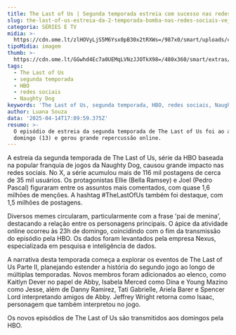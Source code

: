 ```yaml
---
title: The Last of Us | Segunda temporada estreia com sucesso nas redes sociais
slug: the-last-of-us-estreia-da-2-temporada-bomba-nas-redes-sociais-veja-destaques
categoria: SÉRIES E TV
midia: >-
  https://cdn.ome.lt/zlHOVyLjS5M6Ysx0pB30x2tRXWs=/987x0/smart/uploads/conteudo/fotos/OMELETE_CAPA_-_2025-04-14T134956.055.png
tipoMidia: imagem
thumb: >-
  https://cdn.ome.lt/GGwhd4Ec7a0UEMqLVNzJJOTkX98=/480x360/smart/extras/conteudos/omelete_THUMB_-_2025-04-14T134938.686.png
tags:
  - The Last of Us
  - segunda temporada
  - HBO
  - redes sociais
  - Naughty Dog
keywords: 'The Last of Us, segunda temporada, HBO, redes sociais, Naughty Dog'
author: Luana Souza
data: '2025-04-14T17:09:59.375Z'
resumo: >-
  O episódio de estreia da segunda temporada de The Last of Us foi ao ar neste
  domingo (13) e gerou grande repercussão online.
---
```


A estreia da segunda temporada de The Last of Us, série da HBO baseada na popular franquia de jogos da Naughty Dog, causou grande impacto nas redes sociais. No X, a série acumulou mais de 116 mil postagens de cerca de 35 mil usuários. Os protagonistas Ellie (Bella Ramsey) e Joel (Pedro Pascal) figuraram entre os assuntos mais comentados, com quase 1,6 milhões de menções. A hashtag #TheLastOfUs também foi destaque, com 1,5 milhões de postagens.

Diversos memes circularam, particularmente com a frase 'pai de menina', destacando a relação entre os personagens principais. O ápice da atividade online ocorreu às 23h de domingo, coincidindo com o fim da transmissão do episódio pela HBO. Os dados foram levantados pela empresa Nexus, especializada em pesquisa e inteligência de dados.

A narrativa desta temporada começa a explorar os eventos de The Last of Us Parte II, planejando estender a história do segundo jogo ao longo de múltiplas temporadas. Novos membros foram adicionados ao elenco, como Kaitlyn Dever no papel de Abby, Isabela Merced como Dina e Young Mazino como Jesse, além de Danny Ramirez, Tati Gabrielle, Ariela Barer e Spencer Lord interpretando amigos de Abby. Jeffrey Wright retorna como Isaac, personagem que também interpretou no jogo.

Os novos episódios de The Last of Us são transmitidos aos domingos pela HBO.

